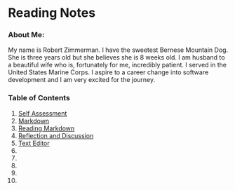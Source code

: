 # Reading Notes

### About Me:
My name is Robert Zimmerman. I have the sweetest Bernese Mountain Dog. She is three years old but she believes she is 8 weeks old. I am husband to a beautiful wife who is, fortunately for me, incredibly patient. I served in the United States Marine Corps. I aspire to a career change into software development and I am very excited for the journey.

### Table of Contents

1. [Self Assessment](selfassessment.md)
2. [Markdown](markdown.md)
3. [Reading Markdown](readmarkdown.md)
4. [Reflection and Discussion](reflectiondiscussion.md)
5. [Text Editor](texteditor.md)
6. []()
7. []()
8. []()
9. []()
10. []()
